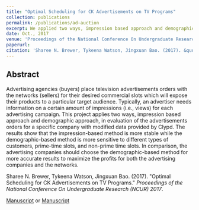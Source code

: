 ```yaml
---
title: "Optimal Scheduling for CK Advertisements on TV Programs"
collection: publications
permalink: /publications/ad-auction
excerpt: We applied two ways, impression based approach and demographic approach, in evaluation of the advertisements orders for a specific company with modified data provided by Clypd.
date: Oct., 2017
venue: 'Proceedings of the National Conference On Undergraduate Research (NCUR) 2017'
paperurl: 
citation: 'Sharee N. Brewer, Tykeena Watson, Jingxuan Bao. (2017). &quot;Optimal Scheduling for CK Advertisements on TV Programs.&quot; <i>Proceedings of the National Conference On Undergraduate Research (NCUR) 2017</i>.'
---
```


## Abstract
Advertising agencies (buyers) place television advertisements orders with the networks (sellers) for their desired commercial slots which will expose their products to a particular target audience. Typically, an advertiser needs information on a certain amount of impressions (i.e., views) for each advertising campaign. This project applies two ways, impression based approach and demographic approach, in evaluation of the advertisements orders for a specific company with modified data provided by Clypd. The results show that the impression-based method is more stable while the demographic-based method is more sensitive to different types of customers, prime-time slots, and non-prime time slots. In comparison, the advertising companies should choose the demographic-based method for more accurate results to maximize the profits for both the advertising companies and the networks.

Sharee N. Brewer, Tykeena Watson, Jingxuan Bao. (2017). &quot;Optimal Scheduling for CK Advertisements on TV Programs.&quot; <i>Proceedings of the National Conference On Undergraduate Research (NCUR) 2017</i>.

[Manuscript](https://scholar.google.com/scholar?cluster=2461924184831819329) or [Manuscript](/files/2340-8275-1-PB.pdf)
